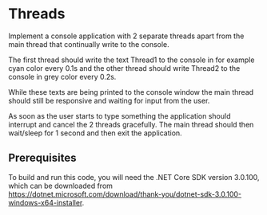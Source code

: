 # Threads

Implement a console application with 2 separate threads apart 
from the main thread that continually write to the console. 

The first thread should write the text Thread1 to the console 
in for example cyan color every 0.1s and the other thread 
should write Thread2 to the console in grey color every 0.2s. 

While these texts are being printed to the console window 
the main thread should still be responsive and waiting for 
input from the user.

As soon as the user starts to type something the application 
should interrupt and cancel the 2 threads gracefully. 
The main thread should then wait/sleep for 1 second and 
then exit the application. 

## Prerequisites

To build and run this code, you will need the .NET Core SDK 
version 3.0.100, which can be downloaded from
https://dotnet.microsoft.com/download/thank-you/dotnet-sdk-3.0.100-windows-x64-installer.

